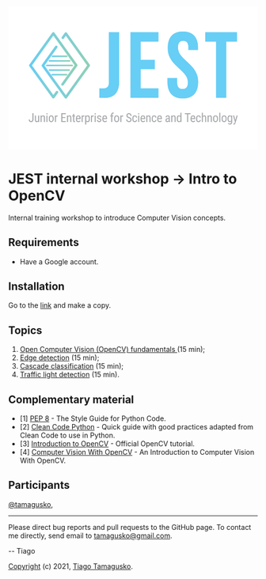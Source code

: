 ![](img/head.png)

# JEST internal workshop &#8594; Intro to OpenCV

Internal training workshop to introduce Computer Vision concepts.

## Requirements

- Have a Google account. 

## Installation

Go to the [link](https://colab.research.google.com/github/tamagusko/workshop-intro-opencv/blob/main/introOpenCV.ipynb) and make a copy.

## Topics

1. [Open Computer Vision (OpenCV) fundamentals ](introOpenCV.ipynb) (15 min);
2. [Edge detection](edgeDetection.ipynb)  (15 min);
3. [Cascade classification](cascade.ipynb) (15 min);
4. [Traffic light detection](trafficLightDetection.ipynb) (15 min).

## Complementary material

- [1] [PEP 8](https://pep8.org/) - The Style Guide for Python Code.
- [2] [Clean Code Python](https://github.com/zedr/clean-code-python) - Quick guide with good practices adapted from Clean Code to use in Python.
- [3] [Introduction to OpenCV](https://docs.opencv.org/3.4/df/d65/tutorial_table_of_content_introduction.html) - Official OpenCV tutorial.
- [4] [Computer Vision With OpenCV](https://www.analyticsvidhya.com/blog/2021/07/an-introduction-to-computer-vision-with-opencv/) - An Introduction to Computer Vision With OpenCV.

## Participants

[@tamagusko](https://github.com/tamagusko), 

----

Please direct bug reports and pull requests to the GitHub page. To contact me directly, send email to tamagusko@gmail.com.

-- Tiago

[Copyright](LICENSE) (c) 2021, [Tiago Tamagusko](https://github.com/tamagusko).

